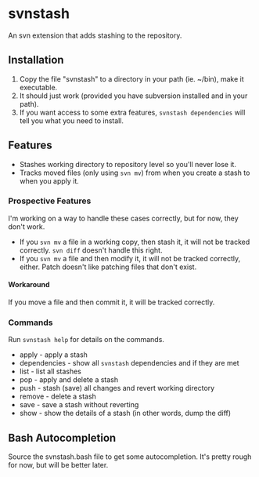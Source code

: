 # svnstash

An svn extension that adds stashing to the repository.

## Installation

1. Copy the file "svnstash" to a directory in your path (ie. ~/bin), make it executable.
2. It should just work (provided you have subversion installed and in your path).
3. If you want access to some extra features, `svnstash dependencies` will tell you what you need to install.

## Features

* Stashes working directory to repository level so you'll never lose it.
* Tracks moved files (only using `svn mv`) from when you create a stash to when you apply it.

### Prospective Features

I'm working on a way to handle these cases correctly, but for now, they don't work.

* If you `svn mv` a file in a working copy, then stash it, it will not be tracked correctly.
  `svn diff` doesn't handle this right.
* If you `svn mv` a file and then modify it, it will not be tracked correctly, either. Patch doesn't
  like patching files that don't exist.

#### Workaround

If you move a file and then commit it, it will be tracked correctly.

### Commands

Run `svnstash help` for details on the commands.

* apply - apply a stash
* dependencies - show all `svnstash` dependencies and if they are met
* list - list all stashes
* pop - apply and delete a stash
* push - stash (save) all changes and revert working directory
* remove - delete a stash
* save - save a stash without reverting
* show - show the details of a stash (in other words, dump the diff)

## Bash Autocompletion

Source the svnstash.bash file to get some autocompletion.  It's pretty rough for now, but will be better later.
